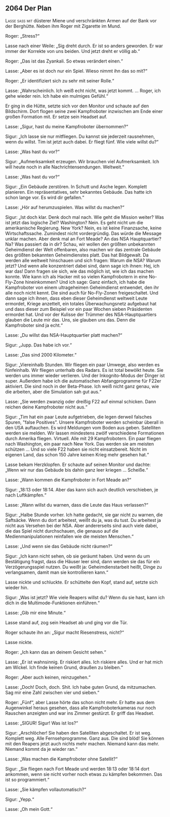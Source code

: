 ## **2064** Der Plan

<span style="font-variant:small-caps;">Lasse saß mit</span> düsterer Miene und verschränkten Armen auf der Bank vor der Berghütte.
Neben ihm Roger mit Zigarette im Mund.

Roger: „Stress?“

Lasse nach einer Weile: „Sig dreht durch.
Er ist so anders geworden.
Er war immer der Korrekte von uns beiden.
Und jetzt dreht er völlig ab.“

Roger: „Das ist das Zyankali.
So etwas verändert einen.“

Lasse: „Aber es ist doch nur ein Spiel.
Wieso nimmt ihn das so mit?“ 

Roger: „Er identifiziert sich zu sehr mit seiner Rolle.“

Lasse: „Wahrscheinlich.
Ich weiß echt nicht, was jetzt kommt.
… Roger, ich gehe wieder rein.
Ich habe ein mulmiges Gefühl.“ 

Er ging in die Hütte, setzte sich vor den Monitor und schaute auf den Bildschirm.
Dort flogen seine zwei Kampfroboter inzwischen am Ende einer großen Formation mit.
Er setze sein Headset auf.

Lasse: „Sigur, hast du meine Kampfroboter übernommen?“

Sigur: „Ich lasse sie nur mitfliegen.
Du kannst sie jederzeit rausnehmen, wenn du willst.
Tim ist jetzt auch dabei.
Er fliegt fünf.
Wie viele willst du?“

Lasse: „Was hast du vor?“

Sigur: „Aufmerksamkeit erzeugen.
Wir brauchen viel Aufmerksamkeit.
Ich will heute noch in alle Nachrichtensendungen.
Weltweit.“

Lasse: „Was hast du vor?“

Sigur: „Ein Gebäude zerstören.
In Schutt und Asche legen.
Komplett planieren.
Ein repräsentatives, sehr bekanntes Gebäude.
Das hatte ich schon lange vor.
Es wird dir gefallen.“

Lasse: „Hör auf herumzuspielen.
Was willst du machen?“

Sigur: „Ist doch klar.
Denk doch mal nach.
Wie geht die Mission weiter?
Was ist jetzt das logische Ziel?
Washington?
Nein.
Es geht nicht um die amerikanische Regierung.
New York?
Nein, es ist keine Finanzsache, keine Wirtschaftssache.
Zumindest nicht vordergründig.
Das würde die Message unklar machen.
Aber denk mal an Fort Meade?
An das NSA Hauptquartier?
Na?
Was passiert da in dir?
Schau, wir wollen den größten unbekannten Geheimdienst der Welt offenbaren, also machen wir das zentrale Gebäude des größten bekannten Geheimdienstes platt.
Das hat Bildgewalt.
Da werden alle weltweit hinschauen und sich fragen: Warum die NSA?
Warum jetzt?
Und wenn alle konzentriert dabei sind, dann sage ich ihnen: Hej, ich war das!
Dann fragen sie sich, wie das möglich ist, wie ich das machen konnte.
Wie kann ich als Hacker mit so vielen Kampfrobotern in eine No-Fly-Zone hineinkommen?
Und ich sage: 
Ganz einfach, ich habe die Kampfroboter von einem ultrageheimen Geheimdienst entwendet, den ihr alle noch nicht kennt.
Die sind auch für No-Fly-Zonen freigeschaltet.
Und dann sage ich ihnen, dass eben dieser Geheimdienst weltweit Leute ermordet, Kriege anzettelt, ein totales Überwachungsnetz aufgebaut hat und dass dieser zum Beispiel vor ein paar Wochen sieben Präsidenten ermordet hat.
Und vor der Kulisse der Trümmer des NSA-Hauptquartiers glauben die Leute mir das.
Uns, sie glauben uns das.
Denn die Kampfroboter sind ja echt.“

Lasse: „Du willst das NSA-Hauptquartier platt machen?“

Sigur: „Jupp.
Das habe ich vor.“

Lasse: „Das sind 2000 Kilometer.“

Sigur: „Viereinhalb Stunden.
Wir fliegen ein paar Umwege, also werden es fünfeinhalb.
Wir fliegen unterhalb des Radars.
Es ist total bewölkt heute.
Sie werden uns immer wieder verlieren.
Und der Inkognito-Modus der Dinger ist super.
Außerdem habe ich die automatischen Abfangprogramme für F22er aktiviert.
Die sind noch in der Beta-Phase.
Ich weiß nicht ganz genau, wie die arbeiten, aber die Simulation sah gut aus.“

Lasse: „Sie werden zwanzig oder dreißig F22 auf einmal schicken.
Dann reichen deine Kampfroboter nicht aus.“

Sigur: „Tim hat ein paar Leute aufgetrieben, die legen derweil falsches Spuren, "false Positives".
Unsere Kampfroboter werden scheinbar überall in den USA auftauchen.
Es wird Meldungen vom Boden aus geben.
Satelliten werden sie melden.
Wir lassen mindestens zwölf verschiedene Formationen durch Amerika fliegen.
Virtuell.
Alle mit 29 Kampfrobotern.
Ein paar fliegen nach Washington, ein paar nach New York.
Das werden sie am meisten schützen … Und so viele F22 haben sie nicht einsatzbereit.
Nicht im eigenen Land, das schon 150 Jahre keinen Krieg mehr gesehen hat.“

Lasse bekam Herzklopfen.
Er schaute auf seinen Monitor und dachte: „Wenn wir nur das Gebäude bis dahin ganz leer kriegen … Scheiße.“

Lasse: „Wann kommen die Kampfroboter in Fort Meade an?“

Sigur: „18:13 oder 18:14.
Aber das kann sich auch deutlich verschieben, je nach Luftkämpfen.“

Lasse: „Wann willst du warnen, dass die Leute das Haus verlassen?“

Sigur: „Halbe Stunde vorher.
Ich hatte gedacht, sie gar nicht zu warnen, die Saftsäcke.
Wenn du dort arbeitest, weißt du ja, was du tust.
Du arbeitest ja nicht aus Versehen bei der NSA.
Aber andererseits sind auch viele dabei, die das Spiel nicht durchschauen, die genauso auf die Medienmanipulationen reinfallen wie die meisten Menschen.“

Lasse: „Und wenn sie das Gebäude nicht räumen?“

Sigur: „Ich kann nicht sehen, ob sie geräumt haben.
Und wenn du um Bestätigung fragst, dass die Häuser leer sind, dann werden sie das für ein Verzögerungsspiel nutzen.
Du weißt ja: Geheimdienstarbeit heißt, Dinge zu verlangsamen, damit man sie kontrollieren kann.“

Lasse nickte und schluckte.
Er schüttelte den Kopf, stand auf, setzte sich wieder hin.

Sigur: „Was ist jetzt?
Wie viele Reapers willst du?
Wenn du sie hast, kann ich dich in die Multimode-Funktionen einführen.“

Lasse: „Gib mir eine Minute.“

Lasse stand auf, zog sein Headset ab und ging vor die Tür.

Roger schaute ihn an: „Sigur macht Riesenstress, nicht?“

Lasse nickte.

Roger: „Ich kann das an deinem Gesicht sehen.“

Lasse: „Er ist wahnsinnig.
Er riskiert alles.
Ich riskiere alles.
Und er hat mich am Wickel.
Ich finde keinen Grund, draußen zu bleiben.“

Roger: „Aber auch keinen, reinzugehen.“

Lasse: „Doch!
Doch, doch.
Shit.
Ich habe guten Grund, da mitzumachen.
Sag mir eine Zahl zwischen vier und sieben.“

Roger: „Fünf“, aber Lasse hörte das schon nicht mehr.
Er hatte aus dem Augenwinkel heraus gesehen, dass alle Kampfroboterkameras nur noch Rauschen anzeigten und war ins Zimmer gestürzt.
Er griff das Headset.

Lasse: „SIGUR!
Sigur!
Was ist los?“

Sigur: „Arschlöcher!
Sie haben den Satelliten abgeschaltet.
Er ist weg.
Komplett weg.
Alle Fernsehprogramme.
Ganz aus.
Die sind blöd!
Sie können mit den Reapers jetzt auch nichts mehr machen.
Niemand kann das mehr.
Niemand kommt da je wieder ran.“

Lasse: „Was machen die Kampfroboter ohne Satellit?“

Sigur: „Sie fliegen nach Fort Meade und werden 18:13 oder 18:14 dort ankommen, wenn sie nicht vorher noch etwas zu kämpfen bekommen.
Das ist so programmiert.“

Lasse: „Sie kämpfen vollautomatisch?“

Sigur: „Yepp.“

Lasse: „Oh mein Gott.“
